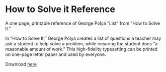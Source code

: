 How to Solve it Reference
=========================

A one page, printable reference of George Pólya “List” from “How to Solve It.”

In “How to Solve It,” George Pólya creates a list of questions a teacher may
ask a student to help solve a problem, while ensuring the student does
“a reasonable amount of work.” This high-fidelity typesetting can be printed
on one-page letter paper and used by everyone.

Download [here](https://github.com/taylor1791/how-to-solve-it/releases/download/v0.1/how-to-solve-it-v0.1.pdf)

